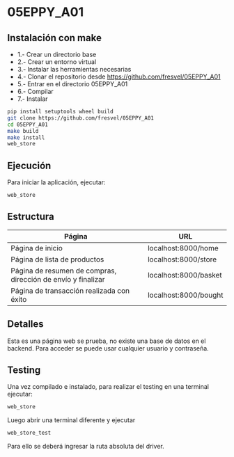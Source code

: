 # 05EPPY_A01

## Instalación con make
- 1.- Crear un directorio base
- 2.- Crear un entorno virtual
- 3.- Instalar las herramientas necesarias
- 4.- Clonar el repositorio desde https://github.com/fresvel/05EPPY_A01
- 5.- Entrar en el directorio 05EPPY_A01
- 6.- Compilar
- 7.- Instalar 


```bash
pip install setuptools wheel build
git clone https://github.com/fresvel/05EPPY_A01
cd 05EPPY_A01
make build
make install
web_store
```
## Ejecución
Para iniciar la aplicación, ejecutar:

```bash
web_store
```
## Estructura


| Página                                      | URL                              |
|---------------------------------------------|----------------------------------|
| Página de inicio                            | localhost:8000/home             |
| Página de lista de productos                | localhost:8000/store            |
| Página de resumen de compras, dirección de envío y finalizar | localhost:8000/basket           |
| Página de transacción realizada con éxito   | localhost:8000/bought           |

## Detalles

Esta es una página web se prueba, no existe una base de datos en el backend. Para acceder
se puede usar cualquier usuario y contraseña.

## Testing

Una vez compilado e instalado, para realizar el testing en una terminal ejecutar:

```bash
web_store
```

Luego abrir una terminal diferente y ejecutar

```bash
web_store_test
```

Para ello se deberá ingresar la ruta absoluta del driver.